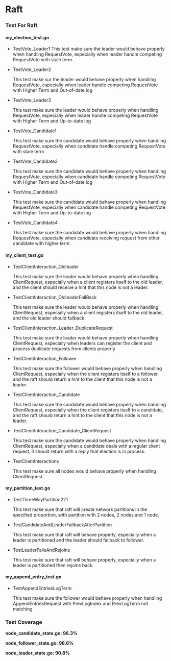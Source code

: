 # Raft

### Test For Raft

#### **my_election_test.go**

- TestVote_Leader1
  This test make sure the leader would behave properly when handling RequestVote, especially when leader handle competing RequestVote with stale term.

- TestVote_Leader2

  This test make sur  the leader would behave properly when handling RequestVote, especially when leader handle competing RequestVote with Higher Term and Out-of-date log

- TestVote_Leader3

  This test make sure the leader would behave properly when handling RequestVote, especially when leader handle competing RequestVote with Higher Term and Up-to-date log

- TestVote_Candidate1

  This test make sure the candidate would behave properly when handling RequestVote, especially when candidate handle competing RequestVote with stale term

- TestVote_Candidate2

  This test make sure the candidate would behave properly when handling RequestVote, especially when candidate handle competing RequestVote with Higher Term and Out-of-date log

- TestVote_Candidate3

  This test make sure the candidate would behave properly when handling RequestVote, especially when candidate handle competing RequestVote with Higher Term and Up-to-date log

- TestVote_Candidate4

  This test make sure the candidate would behave properly when handling RequestVote, especially when candidate receiving request from other candidate with higher term.



#### **my_client_test.go**

- TestClientInteraction_Oldleader

  This test make sure the leader would behave properly when handling ClientRequest, especially when a client registers itself to the old leader, and the client should receive a hint that this node is not a leader.

- TestClientInteraction_OldleaderFallBack

  This test make sure the leader would behave properly when handling ClientRequest, especially when a client registers itself to the old leader, and the old leader should fallback

- TestClientInteraction_Leader_DuplicateRequest

  This test make sure the leader would behave properly when handling ClientRequest, especially when leaders can register the client and process duplicate requests from clients properly

- TestClientInteraction_Follower

  This test make sure the follower would behave properly when handling ClientRequest, especially when the client registers itself to a follower, and the raft should return a hint to the client that this node is not a leader.

- TestClientInteraction_Candidate

  This test make sure the candidate would behave properly when handling ClientRequest, especially when the client registers itself to a candidate, and the raft should return a hint to the client that this node is not a leader.

- TestClientInteraction_Candidate_ClientRequest

  This test make sure the candidate would behave properly when handling ClientRequest, especially when a candidate deals with a regular client request, it should return with a reply that election is in process.

- TestClientInteractions

  This test make sure all nodes would behave properly when handling ClientRequest.



#### **my_partition_test.go**

- TestThreeWayPartition221

  This test make sure that raft will create network partitions in the specified proportion, with partition with 2 nodes, 2 nodes and 1 node.

- TestCandidateAndLeaderFallbackAfterPartition

  This test make sure that raft will behave properly, especially when a leader is partitioned and the leader should fallback to follower.

- TestLeaderFailsAndRejoins

  This test make sure that raft will behave properly, especially when a leader is partitioned then rejoins back.



#### **my_append_entry_test.go**

- TestAppendEntriesLogTerm 

   This test make sure the follower would behave properly when handling AppendEntriesRequest with PrevLogIndex and PrevLogTerm not matching



### Test Coverage

**node_candidate_state.go: 96.3%**

**node_follower_state.go: 98.6%**

**node_leader_state.go: 90.8%**
